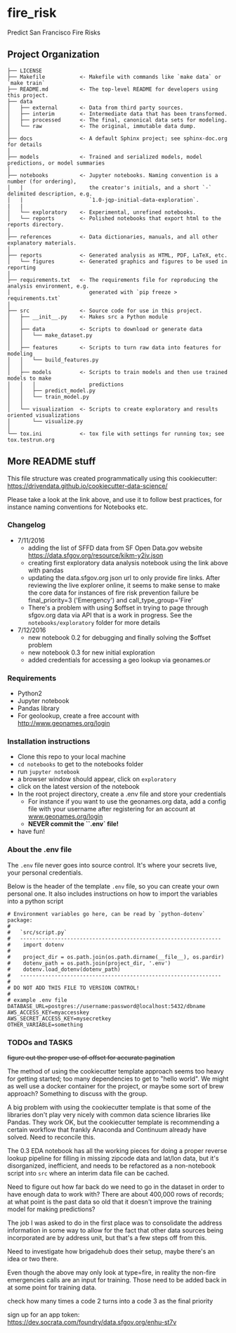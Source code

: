 fire_risk
==============================

Predict San Francisco Fire Risks


Project Organization
------------

    ├── LICENSE
    ├── Makefile           <- Makefile with commands like `make data` or `make train`
    ├── README.md          <- The top-level README for developers using this project.
    ├── data
    │   ├── external       <- Data from third party sources.
    │   ├── interim        <- Intermediate data that has been transformed.
    │   ├── processed      <- The final, canonical data sets for modeling.
    │   └── raw            <- The original, immutable data dump.
    │
    ├── docs               <- A default Sphinx project; see sphinx-doc.org for details
    │
    ├── models             <- Trained and serialized models, model predictions, or model summaries
    │
    ├── notebooks          <- Jupyter notebooks. Naming convention is a number (for ordering),
    │   |                     the creator's initials, and a short `-` delimited description, e.g.
    │   |                     `1.0-jqp-initial-data-exploration`.
    |   |
    │   └── exploratory    <- Experimental, unrefined notebooks.
    │   └── reports        <- Polished notebooks that export html to the reports directory.
    │
    ├── references         <- Data dictionaries, manuals, and all other explanatory materials.
    │
    ├── reports            <- Generated analysis as HTML, PDF, LaTeX, etc.
    │   └── figures        <- Generated graphics and figures to be used in reporting
    │
    ├── requirements.txt   <- The requirements file for reproducing the analysis environment, e.g.
    │                         generated with `pip freeze > requirements.txt`
    │
    ├── src                <- Source code for use in this project.
    │   ├── __init__.py    <- Makes src a Python module
    │   │
    │   ├── data           <- Scripts to download or generate data
    │   │   └── make_dataset.py
    │   │
    │   ├── features       <- Scripts to turn raw data into features for modeling
    │   │   └── build_features.py
    │   │
    │   ├── models         <- Scripts to train models and then use trained models to make
    │   │   │                 predictions
    │   │   ├── predict_model.py
    │   │   └── train_model.py
    │   │
    │   └── visualization  <- Scripts to create exploratory and results oriented visualizations
    │       └── visualize.py
    │
    └── tox.ini            <- tox file with settings for running tox; see tox.testrun.org

## More README stuff

This file structure was created programmatically using this cookiecutter:
https://drivendata.github.io/cookiecutter-data-science/

Please take a look at the link above, and use it to follow best practices, for instance naming conventions for Notebooks etc.


### Changelog

 - 7/11/2016
    - adding the list of SFFD data from SF Open Data.gov website https://data.sfgov.org/resource/kikm-y2iv.json
    - creating first exploratory data analysis notebook using the link above with pandas
    - updating the data.sfgov.org json url to only provide fire links. After reviewing the live explorer online, it seems to make sense to make the core data for instances of fire risk prevention failure be final_priority=3 ('Emergency') and call_type_group='Fire'
    - There's a problem with using $offset in trying to page through sfgov.org data via API that is a work in progress. See the `notebooks/exploratory` folder for more details
  - 7/12/2016
    - new notebook 0.2 for debugging and finally solving the $offset problem
    - new notebook 0.3 for new initial exploration
    - added credentials for accessing a geo lookup via geonames.or

### Requirements

 - Python2
 - Jupyter notebook
 - Pandas library
 - For geolookup, create a free account with http://www.geonames.org/login

### Installation instructions

 - Clone this repo to your local machine
 - `cd notebooks` to get to the notebooks folder
 - run `jupyter notebook`
 - a browser window should appear, click on `exploratory`
 - click on the latest version of the notebook
 - In the root project directory, create a .env file and store your credentials
    - For instance if you want to use the geonames.org data, add a config file with your username after registering for an account at www.geonames.org/login
    - **NEVER commit the ``.env` file!**
 - have fun!

### About the .env file

The `.env` file never goes into source control. It's where your secrets live, your personal credentials.

Below is the header of the template `.env` file, so you can create your own personal one. It also includes instructions on how to import the variables into a python script

```
# Environment variables go here, can be read by `python-dotenv` package:
#
#   `src/script.py`
#   ----------------------------------------------------------------
#    import dotenv
#
#    project_dir = os.path.join(os.path.dirname(__file__), os.pardir)
#    dotenv_path = os.path.join(project_dir, '.env')
#    dotenv.load_dotenv(dotenv_path)
#   ----------------------------------------------------------------
#
# DO NOT ADD THIS FILE TO VERSION CONTROL!
#
# example .env file
DATABASE_URL=postgres://username:password@localhost:5432/dbname
AWS_ACCESS_KEY=myaccesskey
AWS_SECRET_ACCESS_KEY=mysecretkey
OTHER_VARIABLE=something
```

### TODOs and TASKS

~~figure out the proper use of offset for accurate pagination~~

The method of using the cookiecutter template approach seems too heavy for getting started; too many dependencies to get to "hello world". We might as well use a docker container for the project, or maybe some sort of brew approach? Something to discuss with the group.

A big problem with using the cookiecutter template is that some of the libraries don't play very nicely with common data science libraries like Pandas. They work OK, but the cookiecutter template is recommending a certain workflow that frankly Anaconda and Continuum already have solved. Need to reconcile this.

The 0.3 EDA notebook has all the working pieces for doing a proper reverse lookup pipeline for filling in missing zipcode data and lat/lon data, but it's disorganized, inefficient, and needs to be refactored as a non-notebook script into `src` where an interim data file can be cached.

Need to figure out how far back do we need to go in the dataset in order to have enough data to work with? There are about 400,000 rows of records; at what point is the past data so old that it doesn't improve the training model for making predictions?

The job I was asked to do in the first place was to consolidate the address information in some way to allow for the fact that other data sources being incorporated are by address unit, but that's a few steps off from this.

Need to investigate how brigadehub does their setup, maybe there's an idea or two there.

Even though the above may only look at type=fire, in reality the non-fire emergencies calls are an input for training. Those need to be added back in at some point for training data.

check how many times a code 2 turns into a code 3 as the final priority

sign up for an app token: https://dev.socrata.com/foundry/data.sfgov.org/enhu-st7v

